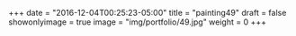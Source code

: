 
+++
date = "2016-12-04T00:25:23-05:00"
title = "painting49"
draft = false
showonlyimage = true
image = "img/portfolio/49.jpg"
weight = 0
+++
